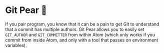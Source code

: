 # Git Pear :pear:

If you pair program, you know that it can be a pain to get Git to understand that a commit has multiple authors. Git Pear allows you to easily set `GIT_AUTHOR` and `GIT_COMMITTER` from within Atom (which only works if you commit from inside Atom, and only with a tool that passes on environment variables).
